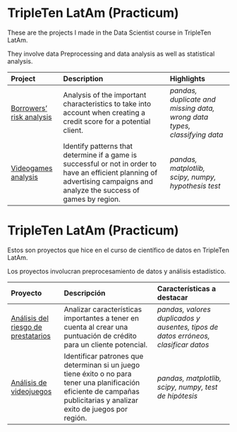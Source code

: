 # TripleTen LatAm (Practicum)
These are the projects I made in the Data Scientist course in TripleTen LatAm.

They involve data Preprocessing and data analysis as well as statistical analysis. 

| Project               | Description                                                                                 | Highlights                      |
|:--------------------- |:------------------------------------------------------------------------------------------- |:------------------------------ |
|[Borrowers’ risk analysis](https://github.com/IreneRA/Practicum/blob/2-borrowers%E2%80%99risk-analysis/An%C3%A1lisis%20del%20riesgo%20de%20incumplimiento%20de%20los%20prestatarios.ipynb)| Analysis of the important characteristics to take into account when creating a credit score for a potential client.|*pandas, duplicate and missing data, wrong data types, classifying data*|
|[Videogames analysis](https://github.com/IreneRA/Practicum/blob/5-Videogames-analysis/Analisis_videojuegos.ipynb)|Identify patterns that determine if a game is successful or not in order to have an efficient planning of advertising campaigns and analyze the success of games by region.|*pandas, matplotlib, scipy, numpy, hypothesis test*|



# TripleTen LatAm (Practicum)
Estos son proyectos que hice en el curso de científico de datos en TripleTen LatAm.

Los proyectos involucran preprocesamiento de datos y análisis estadístico. 

| Proyecto               | Descripción                                                                                 | Características a destacar                      |
|:--------------------- |:------------------------------------------------------------------------------------------- |:------------------------------ |
|[Análisis del riesgo de prestatarios](https://github.com/IreneRA/Practicum/blob/2-borrowers%E2%80%99risk-analysis/An%C3%A1lisis%20del%20riesgo%20de%20incumplimiento%20de%20los%20prestatarios.ipynb)| Analizar características importantes a tener en cuenta al crear una puntuación de crédito para un cliente potencial.|*pandas, valores duplicados y ausentes, tipos de datos erróneos, clasificar datos*|
|[Análisis de videojuegos](https://github.com/IreneRA/Practicum/blob/5-Videogames-analysis/Analisis_videojuegos.ipynb)|Identificar patrones que determinan si un juego tiene éxito o no para tener una planificación eficiente de campañas publicitarias y analizar exito de juegos por región.|*pandas, matplotlib, scipy, numpy, test de hipótesis*|
